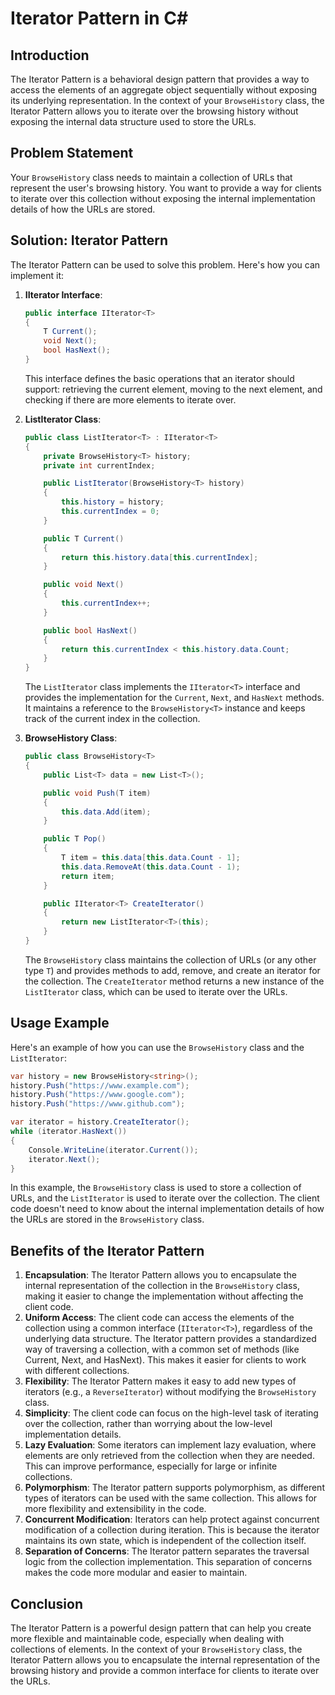 # Iterator Pattern in C#

## Introduction
The Iterator Pattern is a behavioral design pattern that provides a way to access the elements of an aggregate object sequentially without exposing its underlying representation. In the context of your `BrowseHistory` class, the Iterator Pattern allows you to iterate over the browsing history without exposing the internal data structure used to store the URLs.

## Problem Statement
Your `BrowseHistory` class needs to maintain a collection of URLs that represent the user's browsing history. You want to provide a way for clients to iterate over this collection without exposing the internal implementation details of how the URLs are stored.

## Solution: Iterator Pattern
The Iterator Pattern can be used to solve this problem. Here's how you can implement it:

1. **IIterator Interface**:
   ```csharp
   public interface IIterator<T>
   {
       T Current();
       void Next();
       bool HasNext();
   }
   ```
   This interface defines the basic operations that an iterator should support: retrieving the current element, moving to the next element, and checking if there are more elements to iterate over.

2. **ListIterator Class**:
   ```csharp
   public class ListIterator<T> : IIterator<T>
   {
       private BrowseHistory<T> history;
       private int currentIndex;

       public ListIterator(BrowseHistory<T> history)
       {
           this.history = history;
           this.currentIndex = 0;
       }

       public T Current()
       {
           return this.history.data[this.currentIndex];
       }

       public void Next()
       {
           this.currentIndex++;
       }

       public bool HasNext()
       {
           return this.currentIndex < this.history.data.Count;
       }
   }
   ```
   The `ListIterator` class implements the `IIterator<T>` interface and provides the implementation for the `Current`, `Next`, and `HasNext` methods. It maintains a reference to the `BrowseHistory<T>` instance and keeps track of the current index in the collection.

3. **BrowseHistory Class**:
   ```csharp
   public class BrowseHistory<T>
   {
       public List<T> data = new List<T>();

       public void Push(T item)
       {
           this.data.Add(item);
       }

       public T Pop()
       {
           T item = this.data[this.data.Count - 1];
           this.data.RemoveAt(this.data.Count - 1);
           return item;
       }

       public IIterator<T> CreateIterator()
       {
           return new ListIterator<T>(this);
       }
   }
   ```
   The `BrowseHistory` class maintains the collection of URLs (or any other type `T`) and provides methods to add, remove, and create an iterator for the collection. The `CreateIterator` method returns a new instance of the `ListIterator` class, which can be used to iterate over the URLs.

## Usage Example
Here's an example of how you can use the `BrowseHistory` class and the `ListIterator`:

```csharp
var history = new BrowseHistory<string>();
history.Push("https://www.example.com");
history.Push("https://www.google.com");
history.Push("https://www.github.com");

var iterator = history.CreateIterator();
while (iterator.HasNext())
{
    Console.WriteLine(iterator.Current());
    iterator.Next();
}
```

In this example, the `BrowseHistory` class is used to store a collection of URLs, and the `ListIterator` is used to iterate over the collection. The client code doesn't need to know about the internal implementation details of how the URLs are stored in the `BrowseHistory` class.

## Benefits of the Iterator Pattern
1. **Encapsulation**: The Iterator Pattern allows you to encapsulate the internal representation of the collection in the `BrowseHistory` class, making it easier to change the implementation without affecting the client code.
2. **Uniform Access**: The client code can access the elements of the collection using a common interface (`IIterator<T>`), regardless of the underlying data structure. The Iterator pattern provides a standardized way of traversing a collection, with a common set of methods (like Current, Next, and HasNext). This makes it easier for clients to work with different collections.
3. **Flexibility**: The Iterator Pattern makes it easy to add new types of iterators (e.g., a `ReverseIterator`) without modifying the `BrowseHistory` class.
4. **Simplicity**: The client code can focus on the high-level task of iterating over the collection, rather than worrying about the low-level implementation details.
5. **Lazy Evaluation**: Some iterators can implement lazy evaluation, where elements are only retrieved from the collection when they are needed. This can improve performance, especially for large or infinite collections.
6. **Polymorphism**: The Iterator pattern supports polymorphism, as different types of iterators can be used with the same collection. This allows for more flexibility and extensibility in the code.
7. **Concurrent Modification**: Iterators can help protect against concurrent modification of a collection during iteration. This is because the iterator maintains its own state, which is independent of the collection itself.
8. **Separation of Concerns**: The Iterator pattern separates the traversal logic from the collection implementation. This separation of concerns makes the code more modular and easier to maintain.

## Conclusion
The Iterator Pattern is a powerful design pattern that can help you create more flexible and maintainable code, especially when dealing with collections of elements. In the context of your `BrowseHistory` class, the Iterator Pattern allows you to encapsulate the internal representation of the browsing history and provide a common interface for clients to iterate over the URLs.
